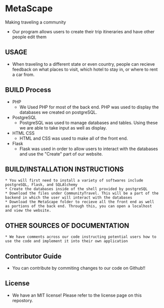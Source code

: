 # MetaScape
Making traveling a community
  * Our program allows users to create their trip itineraries and have other people edit them

## USAGE
  * When traveling to a different state or even country, people can recieve feedback on what places to visit, which hotel to stay in, or where to rent a car from. 
  
## BUILD Process
  * PHP
    * We Used PHP for most of the back end. PHP was used to display the databases we created on postgreSQL.
  * PostgreSQL
    * PostgreSQL was used to manage databases and tables. Using these we are able to take input as well as display.
  * HTML CSS
    * HTML and CSS was used to make all of the front end. 
  * Flask
    * Flask was used in order to allow users to interact with the databases and use the "Create" part of our website. 

## BUILD/INSTALLATION INSTRUCTIONS
    * You will first need to install a variety of softwares include postgreSQL, Flask, and SQLAlchemy
    * Create the databases inside of the shell provided by postgreSQL
    * Download the files under CommunityTravel. This will be a part of the backend in which the user will interact with the databases
    * Download the MetaScape folder to recieve all the front end as well as portions of the back end. Through this, you can open a localhost and view the website.
## OTHER SOURCES OF DOCUMENTATION
    * We have comments across our code instructing potential users how to use the code and implement it into their own application
## Contributor Guide
  * You can contribute by commiting changes to our code on Github!!
## License 
  * We have an MIT license! Please refer to the license page on this repostory.
